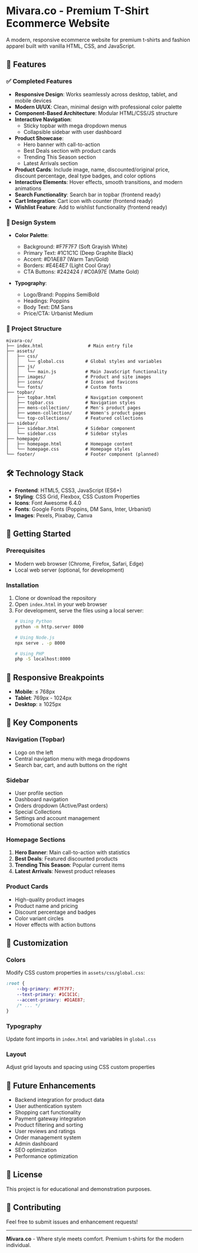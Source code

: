 # Mivara.co - Premium T-Shirt Ecommerce Website

A modern, responsive ecommerce website for premium t-shirts and fashion apparel built with vanilla HTML, CSS, and JavaScript.

## 🚀 Features

### ✅ Completed Features
- **Responsive Design**: Works seamlessly across desktop, tablet, and mobile devices
- **Modern UI/UX**: Clean, minimal design with professional color palette
- **Component-Based Architecture**: Modular HTML/CSS/JS structure
- **Interactive Navigation**:
  - Sticky topbar with mega dropdown menus
  - Collapsible sidebar with user dashboard
- **Product Showcase**:
  - Hero banner with call-to-action
  - Best Deals section with product cards
  - Trending This Season section
  - Latest Arrivals section
- **Product Cards**: Include image, name, discounted/original price, discount percentage, deal type badges, and color options
- **Interactive Elements**: Hover effects, smooth transitions, and modern animations
- **Search Functionality**: Search bar in topbar (frontend ready)
- **Cart Integration**: Cart icon with counter (frontend ready)
- **Wishlist Feature**: Add to wishlist functionality (frontend ready)

### 🎨 Design System
- **Color Palette**:
  - Background: #F7F7F7 (Soft Grayish White)
  - Primary Text: #1C1C1C (Deep Graphite Black)
  - Accent: #D1AE87 (Warm Tan/Gold)
  - Borders: #E4E4E7 (Light Cool Gray)
  - CTA Buttons: #242424 / #C0A97E (Matte Gold)

- **Typography**:
  - Logo/Brand: Poppins SemiBold
  - Headings: Poppins
  - Body Text: DM Sans
  - Price/CTA: Urbanist Medium

### 📁 Project Structure
```
mivara-co/
├── index.html                 # Main entry file
├── assets/
│   ├── css/
│   │   └── global.css        # Global styles and variables
│   ├── js/
│   │   └── main.js           # Main JavaScript functionality
│   ├── images/               # Product and site images
│   ├── icons/                # Icons and favicons
│   └── fonts/                # Custom fonts
├── topbar/
│   ├── topbar.html           # Navigation component
│   ├── topbar.css            # Navigation styles
│   ├── mens-collection/      # Men's product pages
│   ├── women-collection/     # Women's product pages
│   └── top-collections/      # Featured collections
├── sidebar/
│   ├── sidebar.html          # Sidebar component
│   └── sidebar.css           # Sidebar styles
├── homepage/
│   ├── homepage.html         # Homepage content
│   └── homepage.css          # Homepage styles
└── footer/                   # Footer component (planned)
```

## 🛠️ Technology Stack
- **Frontend**: HTML5, CSS3, JavaScript (ES6+)
- **Styling**: CSS Grid, Flexbox, CSS Custom Properties
- **Icons**: Font Awesome 6.4.0
- **Fonts**: Google Fonts (Poppins, DM Sans, Inter, Urbanist)
- **Images**: Pexels, Pixabay, Canva

## 🚀 Getting Started

### Prerequisites
- Modern web browser (Chrome, Firefox, Safari, Edge)
- Local web server (optional, for development)

### Installation
1. Clone or download the repository
2. Open `index.html` in your web browser
3. For development, serve the files using a local server:
   ```bash
   # Using Python
   python -m http.server 8000

   # Using Node.js
   npx serve . -p 8000

   # Using PHP
   php -S localhost:8000
   ```

## 📱 Responsive Breakpoints
- **Mobile**: ≤ 768px
- **Tablet**: 769px - 1024px
- **Desktop**: ≥ 1025px

## 🎯 Key Components

### Navigation (Topbar)
- Logo on the left
- Central navigation menu with mega dropdowns
- Search bar, cart, and auth buttons on the right

### Sidebar
- User profile section
- Dashboard navigation
- Orders dropdown (Active/Past orders)
- Special Collections
- Settings and account management
- Promotional section

### Homepage Sections
1. **Hero Banner**: Main call-to-action with statistics
2. **Best Deals**: Featured discounted products
3. **Trending This Season**: Popular current items
4. **Latest Arrivals**: Newest product releases

### Product Cards
- High-quality product images
- Product name and pricing
- Discount percentage and badges
- Color variant circles
- Hover effects with action buttons

## 🔧 Customization

### Colors
Modify CSS custom properties in `assets/css/global.css`:
```css
:root {
    --bg-primary: #F7F7F7;
    --text-primary: #1C1C1C;
    --accent-primary: #D1AE87;
    /* ... */
}
```

### Typography
Update font imports in `index.html` and variables in `global.css`

### Layout
Adjust grid layouts and spacing using CSS custom properties

## 🚧 Future Enhancements
- Backend integration for product data
- User authentication system
- Shopping cart functionality
- Payment gateway integration
- Product filtering and sorting
- User reviews and ratings
- Order management system
- Admin dashboard
- SEO optimization
- Performance optimization

## 📄 License
This project is for educational and demonstration purposes.

## 🤝 Contributing
Feel free to submit issues and enhancement requests!

---
**Mivara.co** - Where style meets comfort. Premium t-shirts for the modern individual.
